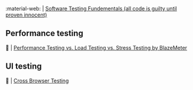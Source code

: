 :material-web: | [Software Testing Fundementals (all code is guilty until proven innocent)](https://softwaretestingfundamentals.com/)</br>

## Performance testing
:baby_bottle:  | [Performance Testing vs. Load Testing vs. Stress Testing by BlazeMeter](https://www.blazemeter.com/blog/performance-testing-vs-load-testing-vs-stress-testing)</br>

## UI testing
:baby_bottle:  | [Cross Browser Testing](https://www.softwaretestinghelp.com/how-is-cross-browser-testing-performed/)</br>
